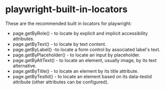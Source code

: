 # playwright-built-in-locators
 These are the recommended built in locators for playwright:
- page.getByRole() - to locate by explicit and implicit accessibility attributes.
- page.getByText() - to locate by text content.
- page.getByLabel()  -to locate a form control by associated label's text.
- page.getByPlaceholder() - to locate an input by placeholder.
- page.getByAltText() - to locate an element, usually image, by its text alternative.
- page.getByTitle() - to locate an element by its title attribute.
- page.getByTestId() - to locate an element based on its data-testid attribute (other attributes can be configured).
